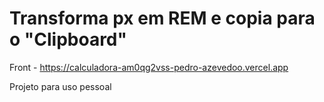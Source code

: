 # Transforma px em REM e copia para o "Clipboard"
Front - https://calculadora-am0qg2vss-pedro-azevedoo.vercel.app

Projeto para uso pessoal
